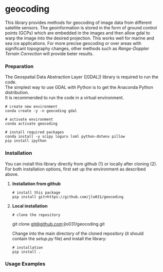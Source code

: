 # geocoding
This library provides methods for geocoding of image data from different satellite sensors. The geoinformation is stored in the form of ground control points (GCPs) which are embedded in the images and then allow gdal to warp the image into the desired projection. This works well for marine and sea ice applications. For more precise geocoding or over areas with significant topography changes, other methods such as *Range-Doppler Terrain Correction* will provide beter results.



### Preparation
The Geospatial Data Abstraction Layer ([GDAL]) library is required to run the code.  
The simplest way to use GDAL with Python is to get the Anaconda Python distribution.  
It is recommended to run the code in a virtual environment.

    # create new environment
    conda create -y -n geocoding gdal
    
    # activate environment
    conda activate geocoding
    
    # install required packages
    conda install -y scipy loguru lxml python-dotenv pillow
    pip install ipython


### Installation
You can install this library directly from github (1) or locally after cloning (2).  
For both installation options, first set up the environment as described above.

1. **Installation from github**

       # install this package
       pip install git+https://github.com/jlo031/geocoding

2. **Local installation**

       # clone the repository
      git clone git@github.com:jlo031/geocoding.git

   Change into the main directory of the cloned repository (it should contain the *setup.py* file) and install the library:

       # installation
       pip install .



### Usage Examples

